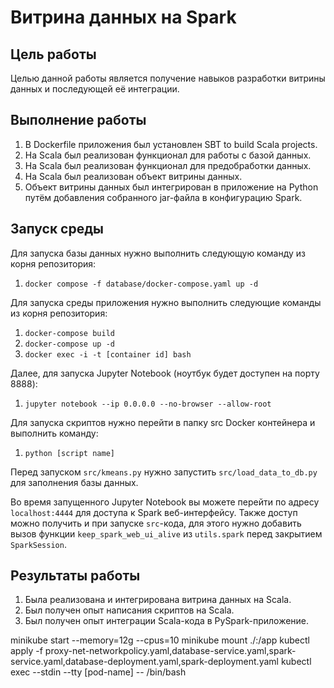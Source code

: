 # Витрина данных на Spark

## Цель работы
Целью данной работы является получение навыков разработки витрины данных и последующей её интеграции.

## Выполнение работы
1. В Dockerfile приложения был установлен SBT to build Scala projects.
2. На Scala был реализован функционал для работы с базой данных.
3. На Scala был реализован функционал для предобработки данных.
4. На Scala был реализован объект витрины данных.
5. Объект витрины данных был интегрирован в приложение на Python путём добавления собранного jar-файла в конфигурацию Spark.

## Запуск среды
Для запуска базы данных нужно выполнить следующую команду из корня репозитория:
1. `docker compose -f database/docker-compose.yaml up -d`

Для запуска среды приложения нужно выполнить следующие команды из корня репозитория:
1. `docker-compose build`
2. `docker-compose up -d`
3. `docker exec -i -t [container id] bash`

Далее, для запуска Jupyter Notebook (ноутбук будет доступен на порту 8888):
1. `jupyter notebook --ip 0.0.0.0 --no-browser --allow-root`

Для запуска скриптов нужно перейти в папку src Docker контейнера и выполнить команду:
1. `python [script name]`

Перед запуском `src/kmeans.py` нужно запустить `src/load_data_to_db.py` для заполнения базы данных.

Во время запущенного Jupyter Notebook вы можете перейти по адресу `localhost:4444` для доступа к Spark веб-интерфейсу.
Также доступ можно получить и при запуске `src`-кода, для этого нужно добавить вызов функции `keep_spark_web_ui_alive` из `utils.spark` перед закрытием `SparkSession`.

## Результаты работы
1. Была реализована и интегрирована витрина данных на Scala.
2. Был получен опыт написания скриптов на Scala.
3. Был получен опыт интеграции Scala-кода в PySpark-приложение.


minikube start --memory=12g --cpus=10
minikube mount ./:/app
kubectl apply -f proxy-net-networkpolicy.yaml,database-service.yaml,spark-service.yaml,database-deployment.yaml,spark-deployment.yaml
kubectl exec --stdin --tty [pod-name] -- /bin/bash
